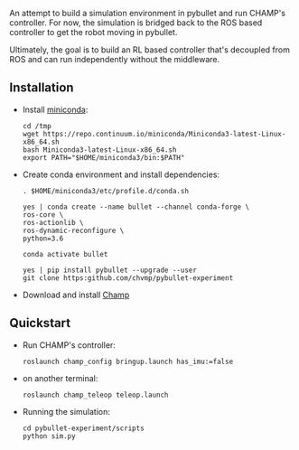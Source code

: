 An attempt to build a simulation environment in pybullet and run CHAMP's controller. For now, the simulation is bridged back to the ROS based controller to get the robot moving in pybullet. 

Ultimately, the goal is to build an RL based controller that's decoupled from ROS and can run independently without the middleware.

## Installation

- Install [miniconda](https://docs.conda.io/en/latest/miniconda.html):
    ```
    cd /tmp
    wget https://repo.continuum.io/miniconda/Miniconda3-latest-Linux-x86_64.sh
    bash Miniconda3-latest-Linux-x86_64.sh  
    export PATH="$HOME/miniconda3/bin:$PATH"
    ```

- Create conda environment and install dependencies:

    ```
    . $HOME/miniconda3/etc/profile.d/conda.sh

    yes | conda create --name bullet --channel conda-forge \
    ros-core \
    ros-actionlib \
    ros-dynamic-reconfigure \
    python=3.6 

    conda activate bullet

    yes | pip install pybullet --upgrade --user
    git clone https:github.com/chvmp/pybullet-experiment

    ```

- Download and install [Champ](https://github.com/chvmp/champ)

## Quickstart

- Run CHAMP's controller:

    ```
    roslaunch champ_config bringup.launch has_imu:=false
    ```

- on another terminal:

    ```
    roslaunch champ_teleop teleop.launch
    ```

- Running the simulation:

    ```
    cd pybullet-experiment/scripts
    python sim.py
    ```